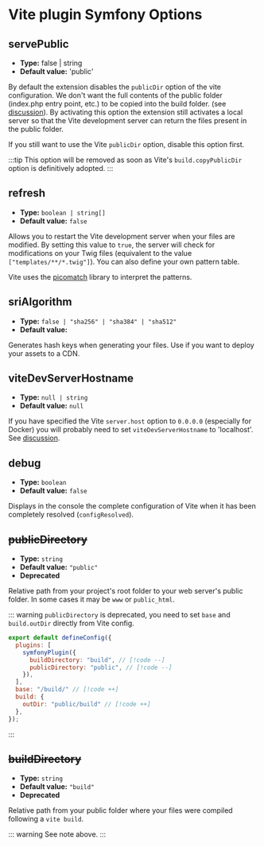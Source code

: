 # Vite plugin Symfony Options

## servePublic

- **Type:** false | string
- **Default value:** 'public'

By default the extension disables the `publicDir` option of the vite configuration. We don't want the full contents of the public folder (index.php entry point, etc.) to be copied into the build folder. (see [discussion](https://github.com/lhapaipai/vite-bundle/issues/17)). By activating this option the extension still activates a local server so that the Vite development server can return the files present in the public folder.

If you still want to use the Vite `publicDir` option, disable this option first.

:::tip
This option will be removed as soon as Vite's `build.copyPublicDir` option is definitively adopted.
:::

## refresh

- **Type:** `boolean | string[]`
- **Default value:** `false`

Allows you to restart the Vite development server when your files are modified. By setting this value to `true`, the server will check for modifications on your Twig files (equivalent to the value `["templates/**/*.twig"]`). You can also define your own pattern table.

Vite uses the [picomatch](https://github.com/micromatch/picomatch) library to interpret the patterns.

## sriAlgorithm

- **Type:** `false | "sha256" | "sha384" | "sha512"`
- **Default value:**

Generates hash keys when generating your files. Use if you want to deploy your assets to a CDN.

## viteDevServerHostname

- **Type:** `null | string`
- **Default value:** `null`

If you have specified the Vite `server.host` option to `0.0.0.0` (especially for Docker) you will probably need to set `viteDevServerHostname` to 'localhost'. See [discussion](https://github.com/lhapaipai/vite-bundle/issues/26).

## debug

- **Type:** `boolean`
- **Default value:** `false`

Displays in the console the complete configuration of Vite when it has been completely resolved (`configResolved`).

## <del>publicDirectory</del>

- **Type:** `string`
- **Default value:** `"public"`
- **Deprecated**

Relative path from your project's root folder to your web server's public folder. In some cases it may be `www` or `public_html`.

::: warning
`publicDirectory` is deprecated, you need to set `base` and `build.outDir` directly from Vite config.
```js
export default defineConfig({
  plugins: [
    symfonyPlugin({
      buildDirectory: "build", // [!code --]
      publicDirectory: "public", // [!code --]
    }),
  ],
  base: "/build/" // [!code ++]
  build: {
    outDir: "public/build" // [!code ++]
  },
});
```
:::

## <del>buildDirectory</del>

- **Type:** `string`
- **Default value:** `"build"`
- **Deprecated**

Relative path from your public folder where your files were compiled following a `vite build`.

::: warning
See note above.
:::
